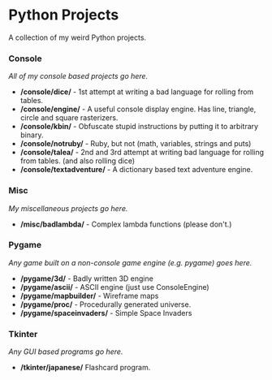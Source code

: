 # Python Projects
A collection of my weird Python projects.

### Console
_All of my console based projects go here._
- **/console/dice/** - 1st attempt at writing a bad language for rolling from tables.
- **/console/engine/** - A useful console display engine. Has line, triangle, circle and square rasterizers.
- **/console/kbin/** - Obfuscate stupid instructions by putting it to arbitrary binary.
- **/console/notruby/** - Ruby, but not (math, variables, strings and puts)
- **/console/talea/** - 2nd and 3rd attempt at writing bad language for rolling from tables. (and also rolling dice)
- **/console/textadventure/** - A dictionary based text adventure engine.

### Misc
_My miscellaneous projects go here._
- **/misc/badlambda/** - Complex lambda functions (please don't.)

### Pygame
_Any game built on a non-console game engine (e.g. pygame) goes here._
- **/pygame/3d/** - Badly written 3D engine
- **/pygame/ascii/** - ASCII engine (just use ConsoleEngine)
- **/pygame/mapbuilder/** - Wireframe maps
- **/pygame/proc/** - Procedurally generated universe.
- **/pygame/spaceinvaders/** - Simple Space Invaders

### Tkinter
_Any GUI based programs go here._
- **/tkinter/japanese/** Flashcard program.
